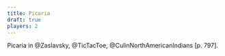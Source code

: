 ```yaml
---
title: Picaria
draft: true
players: 2
---
```


Picaria in @Zaslavsky, @TicTacToe, @CulinNorthAmericanIndians [p. 797].
